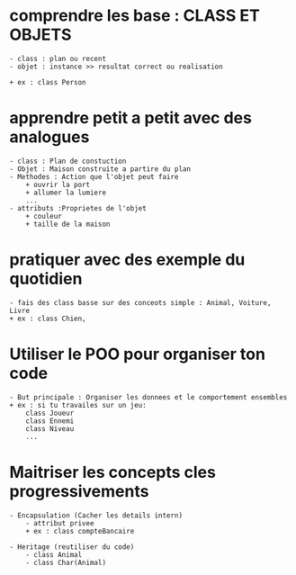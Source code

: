 # comprendre les base : CLASS ET OBJETS
    - class : plan ou recent
    - objet : instance >> resultat correct ou realisation

    + ex : class Person

# apprendre petit a petit avec des analogues
    - class : Plan de constuction
    - Objet : Maison construite a partire du plan
    - Methodes : Action que l'objet peut faire
        + ouvrir la port
        + allumer la lumiere
        ...
    - attributs :Proprietes de l'objet
        + couleur
        + taille de la maison

# pratiquer avec des exemple du quotidien
    - fais des class basse sur des conceots simple : Animal, Voiture, Livre
    + ex : class Chien, 

# Utiliser le POO pour organiser ton code
    - But principale : Organiser les donnees et le comportement ensembles
    + ex : si tu travailes sur un jeu:
        class Joueur
        class Ennemi
        class Niveau
        ...

# Maitriser les concepts cles progressivements
    - Encapsulation (Cacher les details intern)
        - attribut privee 
        + ex : class compteBancaire
    
    - Heritage (reutiliser du code)
        - class Animal
        - class Char(Animal)